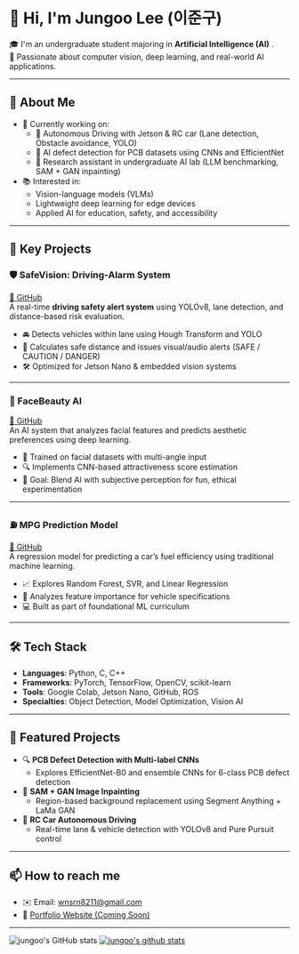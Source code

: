# 👋 Hi, I'm Jungoo Lee (이준구)

🎓 I'm an undergraduate student majoring in **Artificial Intelligence (AI)** .  
🚀 Passionate about computer vision, deep learning, and real-world AI applications.

---

## 🌟 About Me

- 🔭 Currently working on:
  - 🚗 Autonomous Driving with Jetson & RC car (Lane detection, Obstacle avoidance, YOLO)
  - 📌 AI defect detection for PCB datasets using CNNs and EfficientNet
  - 🧠 Research assistant in undergraduate AI lab (LLM benchmarking, SAM + GAN inpainting)
- 📚 Interested in:
  - Vision-language models (VLMs)
  - Lightweight deep learning for edge devices
  - Applied AI for education, safety, and accessibility

---

## 🚀 Key Projects

### 🛡️ SafeVision: Driving-Alarm System
[🔗 GitHub](https://github.com/2jungoo/Driving-Alarm)  
A real-time **driving safety alert system** using YOLOv8, lane detection, and distance-based risk evaluation.  
- 🚘 Detects vehicles within lane using Hough Transform and YOLO  
- 📏 Calculates safe distance and issues visual/audio alerts (SAFE / CAUTION / DANGER)  
- 🛠 Optimized for Jetson Nano & embedded vision systems

---

### 🌸 FaceBeauty AI
[🔗 GitHub](https://github.com/2jungoo/Facebeauty)  
An AI system that analyzes facial features and predicts aesthetic preferences using deep learning.  
- 🧠 Trained on facial datasets with multi-angle input  
- 🔍 Implements CNN-based attractiveness score estimation  
- 🎯 Goal: Blend AI with subjective perception for fun, ethical experimentation

---

### ⛽ MPG Prediction Model
[🔗 GitHub](https://github.com/2jungoo/MPG_Predict1)  
A regression model for predicting a car’s fuel efficiency using traditional machine learning.  
- 📈 Explores Random Forest, SVR, and Linear Regression  
- 🔎 Analyzes feature importance for vehicle specifications  
- 💻 Built as part of foundational ML curriculum

---

## 🛠 Tech Stack

- **Languages**: Python, C, C++  
- **Frameworks**: PyTorch, TensorFlow, OpenCV, scikit-learn  
- **Tools**: Google Colab, Jetson Nano, GitHub, ROS  
- **Specialties**: Object Detection, Model Optimization, Vision AI

---

## 📌 Featured Projects

- 🔍 **PCB Defect Detection with Multi-label CNNs**
  - Explores EfficientNet-B0 and ensemble CNNs for 6-class PCB defect detection
- 🧩 **SAM + GAN Image Inpainting**
  - Region-based background replacement using Segment Anything + LaMa GAN
- 🏁 **RC Car Autonomous Driving**
  - Real-time lane & vehicle detection with YOLOv8 and Pure Pursuit control

---

## 📫 How to reach me

- ✉️ Email: wnsrn8211@gmail.com
- 🔗 [Portfolio Website (Coming Soon)]()  

---
![jungoo's GitHub stats](https://github-readme-stats.vercel.app/api?username=2jungoo&theme=dark&show_icons=true)
[![jungoo's github stats](https://github-readme-stats.vercel.app/api/top-langs/?username=2jungoo&show_icons=true&hide_border=true&title_color=004386&icon_color=004386&layout=compact)](https://github.com/2jungoo)

